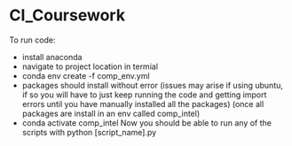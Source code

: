 # CI_Coursework
To run code:
- install anaconda 
- navigate to project location in termial
- conda env create -f comp_env.yml
- packages should install without error (issues may arise if using ubuntu, if so you will have to just keep running the code and getting import errors until you have manually installed all the packages)
(once all packages are install in an env called comp_intel) 
- conda activate comp_intel
Now you should be able to run any of the scripts with python [script_name].py
